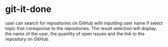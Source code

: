 # git-it-done

user can search for repositories on GitHub with inputting user name if select topic that coresponse to the repositories.
The result selection will display the name of the user, the quantity of open issues and the link to the repository on GitHub.
